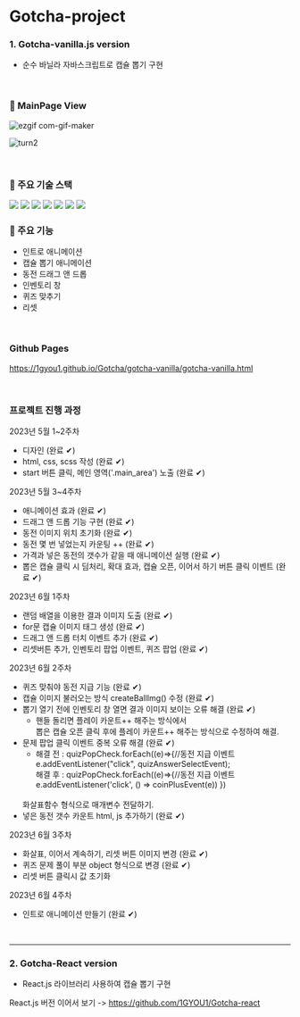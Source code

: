 # Gotcha-project

### 1. Gotcha-vanilla.js version
 - 순수 바닐라 자바스크립트로 캡슐 뽑기 구현

<br>

### 👀 MainPage View

![ezgif com-gif-maker](https://github.com/1GYOU1/Javascript/assets/90018379/e423444a-98cc-410d-af47-8427cb57ea13)

![turn2](https://github.com/1GYOU1/Javascript/assets/90018379/7e0e79c3-eac0-452e-ad48-b52548b60cf0)


<br>

### 📌 주요 기술 스택
<img src="https://img.shields.io/badge/HTML5-E34F26?style=flat-square&logo=HTML5&logoColor=white"/>
<img src="https://img.shields.io/badge/CSS3-F68212?style=flat-square&logo=CSS3&logoColor=white"/>
<img src="https://img.shields.io/badge/SCSS-CC6699?style=flat-square&logo=Sass&logoColor=white"/>
<img src="https://img.shields.io/badge/JavaScript-F7DF1E?style=flat-square&logo=JavaScript&logoColor=white"/>

<img src="https://img.shields.io/badge/Adobe Photoshop-31A8FF?style=flat-square&logo=Adobe Photoshop&logoColor=white"/>
<img src="https://img.shields.io/badge/Adobe Illustrator-FF9A00?style=flat-square&logo=Adobe Illustrator&logoColor=white"/>

<img src="https://img.shields.io/badge/Visual Studio Code-007ACC?style=flat-square&logo=Visual Studio Code&logoColor=white"/>

<br>

### 📌 주요 기능
- 인트로 애니메이션
- 캡슐 뽑기 애니메이션
- 동전 드래그 앤 드롭
- 인벤토리 창
- 퀴즈 맞추기
- 리셋

<br>

### Github Pages
https://1gyou1.github.io/Gotcha/gotcha-vanilla/gotcha-vanilla.html

<br>

### 프로젝트 진행 과정

2023년 5월 1~2주차
- 디자인 (완료 ✔︎)
- html, css, scss 작성 (완료 ✔︎)
- start 버튼 클릭, 메인 영역('.main_area') 노출 (완료 ✔︎)

2023년 5월 3~4주차
- 애니메이션 효과 (완료 ✔︎)
- 드래그 앤 드롭 기능 구현 (완료 ✔︎)
- 동전 이미지 위치 초기화 (완료 ✔︎)
- 동전 몇 번 넣었는지 카운팅 ++ (완료 ✔︎)
- 가격과 넣은 동전의 갯수가 같을 때 애니메이션 실행 (완료 ✔︎)
- 뽑은 캡슐 클릭 시 딤처리, 확대 효과, 캡슐 오픈, 이어서 하기 버튼 클릭 이벤트 (완료 ✔︎)

2023년 6월 1주차
- 랜덤 배열을 이용한 결과 이미지 도출 (완료 ✔︎)
- for문 캡슐 이미지 태그 생성 (완료 ✔︎)
- 드래그 앤 드롭 터치 이벤트 추가 (완료 ✔︎)
- 리셋버튼 추가, 인벤토리 팝업 이벤트, 퀴즈 팝업 (완료 ✔︎)

2023년 6월 2주차
- 퀴즈 맞춰야 동전 지급 기능 (완료 ✔︎)
- 캡슐 이미지 불러오는 방식 createBallImg() 수정 (완료 ✔︎)
- 뽑기 열기 전에 인벤토리 창 열면 결과 이미지 보이는 오류 해결 (완료 ✔︎)
    - 핸들 돌리면 플레이 카운트++ 해주는 방식에서 <br/>
    뽑은 캡슐 오픈 클릭 후에 플레이 카운트++ 해주는 방식으로 수정하여 해결.
- 문제 팝업 클릭 이벤트 중복 오류 해결 (완료 ✔︎)
    - 해결 전 : quizPopCheck.forEach((e)=>{//동전 지급 이벤트
        e.addEventListener("click", quizAnswerSelectEvent);        
    해결 후 : quizPopCheck.forEach((e)=>{//동전 지급 이벤트
            e.addEventListener('click', () => coinPlusEvent(e))
    })
    <br/>
    화살표함수 형식으로 매개변수 전달하기.
- 넣은 동전 갯수 카운트 html, js 추가하기 (완료 ✔︎)

2023년 6월 3주차
- 화살표, 이어서 계속하기, 리셋 버튼 이미지 변경 (완료 ✔︎)
- 퀴즈 문제 풀이 부분 object 형식으로 변경 (완료 ✔︎)
- 리셋 버튼 클릭시 값 초기화

2023년 6월 4주차
- 인트로 애니메이션 만들기 (완료 ✔︎)

<br>

---

### 2. Gotcha-React version
 - React.js 라이브러리 사용하여 캡슐 뽑기 구현

 React.js 버전 이어서 보기 -> https://github.com/1GYOU1/Gotcha-react